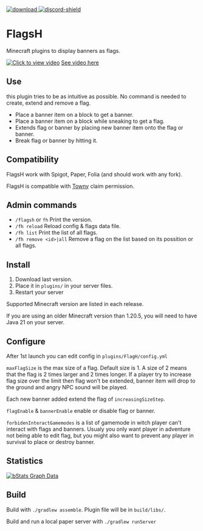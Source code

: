 [download]: https://img.shields.io/github/downloads/HydrolienF/FlagsH/total
[downloadLink]: https://hangar.papermc.io/Hydrolien/FlagsH
[discord-shield]: https://img.shields.io/discord/728592434577014825?label=discord
[discord-invite]: https://discord.gg/RPNbtRSFqG

[ ![download][] ][downloadLink]
[ ![discord-shield][] ][discord-invite]

# FlagsH
Minecraft plugins to display banners as flags.

[![Click to view video](https://img.youtube.com/vi/94QfPndYXYM/maxresdefault.jpg)](https://youtu.be/94QfPndYXYM)
[See video here](https://youtu.be/94QfPndYXYM)


## Use

this plugin tries to be as intuitive as possible. No command is needed to create, extend and remove a flag.

 - Place a banner item on a block to get a banner.
 - Place a banner item on a block while sneaking to get a flag.
 - Extends flag or banner by placing new banner item onto the flag or banner.
 - Break flag or banner by hitting it.

## Compatibility

FlagsH work with Spigot, Paper, Folia (and should work with any fork).

FlagsH is compatible with [Towny](https://github.com/TownyAdvanced/Towny) claim permission.


## Admin commands

 - `/flagsh` or `fh` Print the version.
 - `/fh reload` Reload config & flags data file.
 - `/fh list` Print the list of all flags.
 - `/fh remove <id>|all` Remove a flag on the list based on its possition or all flags.


## Install

1. Download last version.
2. Place it in `plugins/` in your server files.
3. Restart your server

Supported Minecraft version are listed in each release.

If you are using an older Minecraft version than 1.20.5, you will need to have Java 21 on your server.

## Configure

After 1st launch you can edit config in `plugins/FlagH/config.yml`

`maxFlagSize` is the max size of a flag. Default size is 1. A size of 2 means that the flag is 2 times larger and 2 times longer. If a player try to increase flag size over the limit then flag won't be extended, banner item will drop to the ground and angry NPC sound will be played.

Each new banner added extend the flag of `increasingSizeStep`.

`flagEnable` & `bannerEnable` enable or disable flag or banner.

`forbidenInteractGamemodes` is a list of gamemode in witch player can't interact with flags and banners. Usualy you only want player in adventure not being able to edit flag, but you might also want to prevent any player in survival to place or destroy banner.


## Statistics
[![bStats Graph Data](https://bstats.org/signatures/bukkit/flagsh.svg)](https://bstats.org/plugin/bukkit/FlagsH/19981)

## Build

Build with `./gradlew assemble`. Plugin file will be in `build/libs/`.

Build and run a local paper server with `./gradlew runServer`
